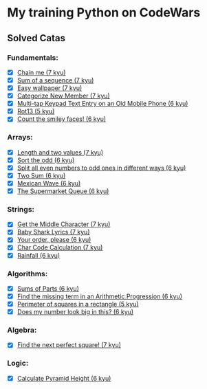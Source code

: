 # My training Python on CodeWars

## Solved Catas
### Fundamentals:

- [x] [Chain me (7 kyu)](Solutions/Chain_me_7kyu.py)
- [x] [Sum of a sequence (7 kyu)](Solutions/Sum_of_a_sequence_7kyu.py)
- [x] [Easy wallpaper (7 kyu)](Solutions/Easy_wallpaper_7kyu.py)
- [x] [Categorize New Member (7 kyu)](Solutions/Categorize_New_Member_7kyu.py)
- [x] [Multi-tap Keypad Text Entry on an Old Mobile Phone (6 kyu)](Solutions/Multi-tap_Keypad_Text_Entry_on_an_Old_Mobile_Phone_6kyu.py)
- [x] [Rot13 (5 kyu)](Solutions/Rot13_5kyu.py)
- [x] [Count the smiley faces! (6 kyu)](Solutions/Count_the_smiley_faces_6kyu.py)

### Arrays:
- [x] [Length and two values (7 kyu)](Solutions/Length_and_two_values_7kyu.py)
- [x] [Sort the odd (6 kyu)](Solutions/Sort_the_odd_6kyu.py)
- [x] [Split all even numbers to odd ones in different ways (6 kyu)](Solutions/Split_all_even_numbers_to_odd_ones_in_different_ways_6kyu.py)
- [x] [Two Sum (6 kyu)](Solutions/Two_Sum_6kyu.py)
- [x] [Mexican Wave (6 kyu)](Solutions/Mexican_Wave_6kyu.py)
- [x] [The Supermarket Queue (6 kyu)](Solutions/The_Supermarket_Queue_6kyu.py)

### Strings:
- [x] [Get the Middle Character (7 kyu)](Solutions/Get_the_Middle_Character_7kyu.py)
- [x] [Baby Shark Lyrics (7 kyu)](Solutions/Baby_Shark_Lyrics_7kyu.py)
- [x] [Your order, please (6 kyu)](Solutions/Your_order_please_6kyu.py)
- [x] [Char Code Calculation (7 kyu)](Solutions/Char_Code_Calculation_7kyu.py)
- [x] [Rainfall (6 kyu)](Solutions/Rainfall_6kyu.py)

### Algorithms:
- [x] [Sums of Parts (6 kyu)](Solutions/Sums_of_Parts_6kyu.py)
- [x] [Find the missing term in an Arithmetic Progression (6 kyu)](Solutions/Find_the_missing_term_in_an_Arithmetic_Progression_6kyu.py)
- [x] [Perimeter of squares in a rectangle (5 kyu)](Solutions/Perimeter_of_squares_in_a_rectangle_5kyu.py)
- [x] [Does my number look big in this? (6 kyu)](Solutions/Does_my_number_look_big_in_this_6kyu.py)

### Algebra:
- [x] [Find the next perfect square! (7 kyu)](Solutions/Find_the_next_perfect_square!_7kyu.py)

### Logic:
- [x] [Calculate Pyramid Height (6 kyu)](Solutions/Calculate_Pyramid_Height_6kyu.py)


